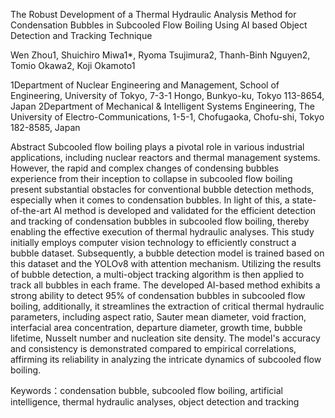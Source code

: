 The Robust Development of a Thermal Hydraulic Analysis Method for Condensation Bubbles in Subcooled Flow Boiling Using AI based Object Detection and Tracking Technique

Wen Zhou1, Shuichiro Miwa1*, Ryoma Tsujimura2, Thanh-Binh Nguyen2, Tomio Okawa2, Koji Okamoto1

1Department of Nuclear Engineering and Management, School of Engineering, University of Tokyo, 7-3-1 Hongo, Bunkyo-ku, Tokyo 113-8654, Japan
2Department of Mechanical & Intelligent Systems Engineering, The University of Electro-Communications, 1-5-1, Chofugaoka, Chofu-shi, Tokyo 182-8585, Japan

Abstract
Subcooled flow boiling plays a pivotal role in various industrial applications, including nuclear reactors and thermal management systems. However, the rapid and complex changes of condensing bubbles experience from their inception to collapse in subcooled flow boiling present substantial obstacles for conventional bubble detection methods, especially when it comes to condensation bubbles.
In light of this, a state-of-the-art AI method is developed and validated for the efficient detection and tracking of condensation bubbles in subcooled flow boiling, thereby enabling the effective execution of thermal hydraulic analyses. This study initially employs computer vision technology to efficiently construct a bubble dataset. Subsequently, a bubble detection model is trained based on this dataset and the YOLOv8 with attention mechanism. Utilizing the results of bubble detection, a multi-object tracking algorithm is then applied to track all bubbles in each frame.
The developed AI-based method exhibits a strong ability to detect 95% of condensation bubbles in subcooled flow boiling, additionally, it streamlines the extraction of critical thermal hydraulic parameters, including aspect ratio, Sauter mean diameter, void fraction, interfacial area concentration, departure diameter, growth time, bubble lifetime, Nusselt number and nucleation site density. The model's accuracy and consistency is demonstrated compared to empirical correlations, affirming its reliability in analyzing the intricate dynamics of subcooled flow boiling. 

Keywords：condensation bubble, subcooled flow boiling, artificial intelligence, thermal hydraulic analyses, object detection and tracking
